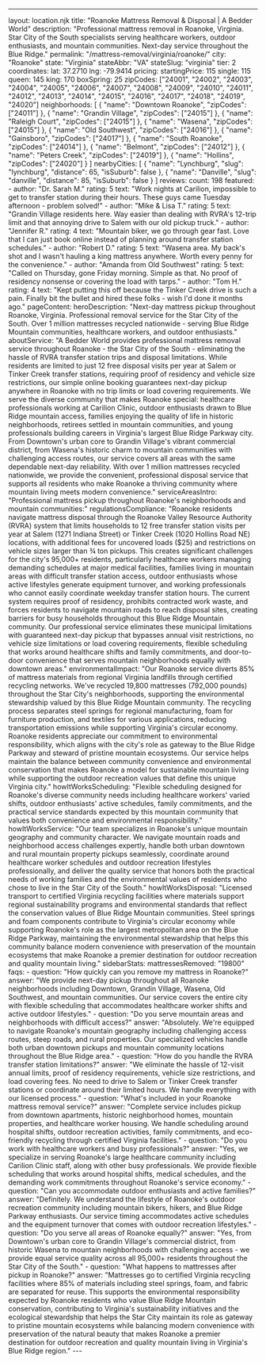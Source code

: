 ---
layout: location.njk
title: "Roanoke Mattress Removal & Disposal | A Bedder World"
description: "Professional mattress removal in Roanoke, Virginia. Star City of the South specialists serving healthcare workers, outdoor enthusiasts, and mountain communities. Next-day service throughout the Blue Ridge."
permalink: "/mattress-removal/virginia/roanoke/"
city: "Roanoke" state: "Virginia" stateAbbr: "VA" stateSlug: "virginia" tier: 2 coordinates: lat: 37.2710 lng: -79.9414 pricing: startingPrice: 115 single: 115 queen: 145 king: 170 boxSpring: 25 zipCodes: ["24001", "24002", "24003", "24004", "24005", "24006", "24007", "24008", "24009", "24010", "24011", "24012", "24013", "24014", "24015", "24016", "24017", "24018", "24019", "24020"] neighborhoods: [ { "name": "Downtown Roanoke", "zipCodes": ["24011"] }, { "name": "Grandin Village", "zipCodes": ["24015"] }, { "name": "Raleigh Court", "zipCodes": ["24015"] }, { "name": "Wasena", "zipCodes": ["24015"] }, { "name": "Old Southwest", "zipCodes": ["24016"] }, { "name": "Gainsboro", "zipCodes": ["24017"] }, { "name": "South Roanoke", "zipCodes": ["24014"] }, { "name": "Belmont", "zipCodes": ["24012"] }, { "name": "Peters Creek", "zipCodes": ["24019"] }, { "name": "Hollins", "zipCodes": ["24020"] } ] nearbyCities: [ { "name": "Lynchburg", "slug": "lynchburg", "distance": 65, "isSuburb": false }, { "name": "Danville", "slug": "danville", "distance": 85, "isSuburb": false } ] reviews: count: 198 featured: - author: "Dr. Sarah M." rating: 5 text: "Work nights at Carilion, impossible to get to transfer station during their hours. These guys came Tuesday afternoon - problem solved!" - author: "Mike & Lisa T." rating: 5 text: "Grandin Village residents here. Way easier than dealing with RVRA's 12-trip limit and that annoying drive to Salem with our old pickup truck." - author: "Jennifer R." rating: 4 text: "Mountain biker, we go through gear fast. Love that I can just book online instead of planning around transfer station schedules." - author: "Robert D." rating: 5 text: "Wasena area. My back's shot and I wasn't hauling a king mattress anywhere. Worth every penny for the convenience." - author: "Amanda from Old Southwest" rating: 5 text: "Called on Thursday, gone Friday morning. Simple as that. No proof of residency nonsense or covering the load with tarps." - author: "Tom H." rating: 4 text: "Kept putting this off because the Tinker Creek drive is such a pain. Finally bit the bullet and hired these folks - wish I'd done it months ago." pageContent: heroDescription: "Next-day mattress pickup throughout Roanoke, Virginia. Professional removal service for the Star City of the South. Over 1 million mattresses recycled nationwide - serving Blue Ridge Mountain communities, healthcare workers, and outdoor enthusiasts." aboutService: "A Bedder World provides professional mattress removal service throughout Roanoke - the Star City of the South - eliminating the hassle of RVRA transfer station trips and disposal limitations. While residents are limited to just 12 free disposal visits per year at Salem or Tinker Creek transfer stations, requiring proof of residency and vehicle size restrictions, our simple online booking guarantees next-day pickup anywhere in Roanoke with no trip limits or load covering requirements. We serve the diverse community that makes Roanoke special: healthcare professionals working at Carilion Clinic, outdoor enthusiasts drawn to Blue Ridge mountain access, families enjoying the quality of life in historic neighborhoods, retirees settled in mountain communities, and young professionals building careers in Virginia's largest Blue Ridge Parkway city. From Downtown's urban core to Grandin Village's vibrant commercial district, from Wasena's historic charm to mountain communities with challenging access routes, our service covers all areas with the same dependable next-day reliability. With over 1 million mattresses recycled nationwide, we provide the convenient, professional disposal service that supports all residents who make Roanoke a thriving community where mountain living meets modern convenience." serviceAreasIntro: "Professional mattress pickup throughout Roanoke's neighborhoods and mountain communities:" regulationsCompliance: "Roanoke residents navigate mattress disposal through the Roanoke Valley Resource Authority (RVRA) system that limits households to 12 free transfer station visits per year at Salem (1271 Indiana Street) or Tinker Creek (1020 Hollins Road NE) locations, with additional fees for uncovered loads ($25) and restrictions on vehicle sizes larger than ¾ ton pickups. This creates significant challenges for the city's 95,000+ residents, particularly healthcare workers managing demanding schedules at major medical facilities, families living in mountain areas with difficult transfer station access, outdoor enthusiasts whose active lifestyles generate equipment turnover, and working professionals who cannot easily coordinate weekday transfer station hours. The current system requires proof of residency, prohibits contracted work waste, and forces residents to navigate mountain roads to reach disposal sites, creating barriers for busy households throughout this Blue Ridge Mountain community. Our professional service eliminates these municipal limitations with guaranteed next-day pickup that bypasses annual visit restrictions, no vehicle size limitations or load covering requirements, flexible scheduling that works around healthcare shifts and family commitments, and door-to-door convenience that serves mountain neighborhoods equally with downtown areas." environmentalImpact: "Our Roanoke service diverts 85% of mattress materials from regional Virginia landfills through certified recycling networks. We've recycled 19,800 mattresses (792,000 pounds) throughout the Star City's neighborhoods, supporting the environmental stewardship valued by this Blue Ridge Mountain community. The recycling process separates steel springs for regional manufacturing, foam for furniture production, and textiles for various applications, reducing transportation emissions while supporting Virginia's circular economy. Roanoke residents appreciate our commitment to environmental responsibility, which aligns with the city's role as gateway to the Blue Ridge Parkway and steward of pristine mountain ecosystems. Our service helps maintain the balance between community convenience and environmental conservation that makes Roanoke a model for sustainable mountain living while supporting the outdoor recreation values that define this unique Virginia city." howItWorksScheduling: "Flexible scheduling designed for Roanoke's diverse community needs including healthcare workers' varied shifts, outdoor enthusiasts' active schedules, family commitments, and the practical service standards expected by this mountain community that values both convenience and environmental responsibility." howItWorksService: "Our team specializes in Roanoke's unique mountain geography and community character. We navigate mountain roads and neighborhood access challenges expertly, handle both urban downtown and rural mountain property pickups seamlessly, coordinate around healthcare worker schedules and outdoor recreation lifestyles professionally, and deliver the quality service that honors both the practical needs of working families and the environmental values of residents who chose to live in the Star City of the South." howItWorksDisposal: "Licensed transport to certified Virginia recycling facilities where materials support regional sustainability programs and environmental standards that reflect the conservation values of Blue Ridge Mountain communities. Steel springs and foam components contribute to Virginia's circular economy while supporting Roanoke's role as the largest metropolitan area on the Blue Ridge Parkway, maintaining the environmental stewardship that helps this community balance modern convenience with preservation of the mountain ecosystems that make Roanoke a premier destination for outdoor recreation and quality mountain living." sidebarStats: mattressesRemoved: "19800" faqs: - question: "How quickly can you remove my mattress in Roanoke?" answer: "We provide next-day pickup throughout all Roanoke neighborhoods including Downtown, Grandin Village, Wasena, Old Southwest, and mountain communities. Our service covers the entire city with flexible scheduling that accommodates healthcare worker shifts and active outdoor lifestyles." - question: "Do you serve mountain areas and neighborhoods with difficult access?" answer: "Absolutely. We're equipped to navigate Roanoke's mountain geography including challenging access routes, steep roads, and rural properties. Our specialized vehicles handle both urban downtown pickups and mountain community locations throughout the Blue Ridge area." - question: "How do you handle the RVRA transfer station limitations?" answer: "We eliminate the hassle of 12-visit annual limits, proof of residency requirements, vehicle size restrictions, and load covering fees. No need to drive to Salem or Tinker Creek transfer stations or coordinate around their limited hours. We handle everything with our licensed process." - question: "What's included in your Roanoke mattress removal service?" answer: "Complete service includes pickup from downtown apartments, historic neighborhood homes, mountain properties, and healthcare worker housing. We handle scheduling around hospital shifts, outdoor recreation activities, family commitments, and eco-friendly recycling through certified Virginia facilities." - question: "Do you work with healthcare workers and busy professionals?" answer: "Yes, we specialize in serving Roanoke's large healthcare community including Carilion Clinic staff, along with other busy professionals. We provide flexible scheduling that works around hospital shifts, medical schedules, and the demanding work commitments throughout Roanoke's service economy." - question: "Can you accommodate outdoor enthusiasts and active families?" answer: "Definitely. We understand the lifestyle of Roanoke's outdoor recreation community including mountain bikers, hikers, and Blue Ridge Parkway enthusiasts. Our service timing accommodates active schedules and the equipment turnover that comes with outdoor recreation lifestyles." - question: "Do you serve all areas of Roanoke equally?" answer: "Yes, from Downtown's urban core to Grandin Village's commercial district, from historic Wasena to mountain neighborhoods with challenging access - we provide equal service quality across all 95,000+ residents throughout the Star City of the South." - question: "What happens to mattresses after pickup in Roanoke?" answer: "Mattresses go to certified Virginia recycling facilities where 85% of materials including steel springs, foam, and fabric are separated for reuse. This supports the environmental responsibility expected by Roanoke residents who value Blue Ridge Mountain conservation, contributing to Virginia's sustainability initiatives and the ecological stewardship that helps the Star City maintain its role as gateway to pristine mountain ecosystems while balancing modern convenience with preservation of the natural beauty that makes Roanoke a premier destination for outdoor recreation and quality mountain living in Virginia's Blue Ridge region." ---